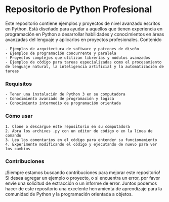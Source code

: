 # **Repositorio de Python Profesional**

Este repositorio contiene ejemplos y proyectos de nivel avanzado escritos en Python. Está diseñado para ayudar a aquellos que tienen experiencia en programación en Python a desarrollar habilidades y conocimientos en áreas avanzadas del lenguaje y aplicarlos en proyectos profesionales.
Contenido

    - Ejemplos de arquitectura de software y patrones de diseño
    - Ejemplos de programación concurrente y paralela
    - Proyectos complejos que utilizan librerías y módulos avanzados
    - Ejemplos de código para tareas especializadas como el procesamiento de lenguaje natural, la inteligencia artificial y la automatización de tareas

### Requisitos

    - Tener una instalación de Python 3 en su computadora
    - Conocimiento avanzado de programación y lógica
    - Conocimiento intermedio de programación orientada
    
### Cómo usar

    1. Clone o descargue este repositorio en su computadora
    2. Abra los archivos .py con un editor de código o en la línea de comando
    3. Lea los comentarios en el código para entender su funcionamiento
    4. Experimente modificando el código y ejecutando de nuevo para ver los cambios

### Contribuciones

¡Siempre estamos buscando contribuciones para mejorar este repositorio! Si desea agregar un ejemplo o proyecto, o si encuentra un error, por favor envíe una solicitud de extracción o un informe de error. Juntos podemos hacer de este repositorio una excelente herramienta de aprendizaje para la comunidad de Python y la programación orientada a objetos.
